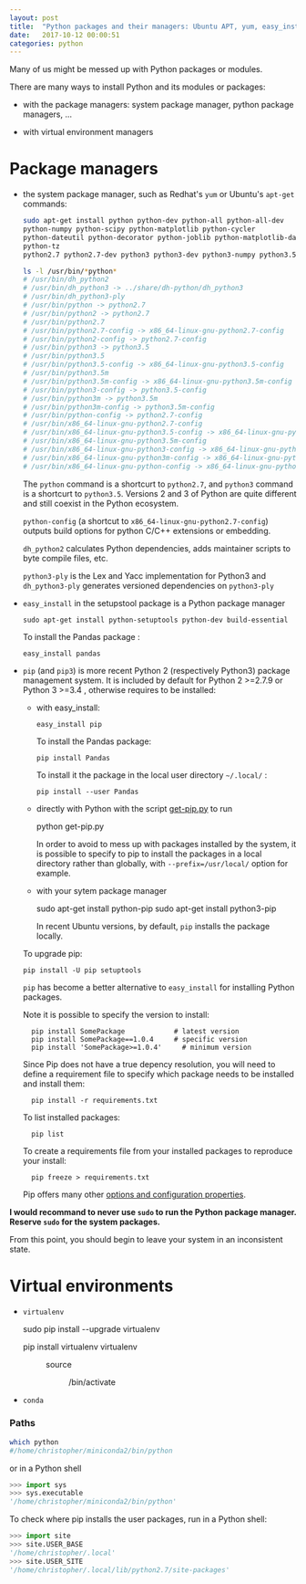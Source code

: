 ```yaml
---
layout: post
title:  "Python packages and their managers: Ubuntu APT, yum, easy_install, pip, virtualenv, conda"
date:   2017-10-12 00:00:51
categories: python
---
```


Many of us might be messed up with Python packages or modules.

There are many ways to install Python and its modules or packages:

- with the package managers: system package manager, python package managers, ...

- with virtual environment managers

# Package managers

- the system package manager, such as Redhat's `yum` or Ubuntu's `apt-get` commands:

  ```bash
  sudo apt-get install python python-dev python-all python-all-dev
  python-numpy python-scipy python-matplotlib python-cycler
  python-dateutil python-decorator python-joblib python-matplotlib-data
  python-tz
  python2.7 python2.7-dev python3 python3-dev python3-numpy python3.5

  ls -l /usr/bin/*python*
  # /usr/bin/dh_python2
  # /usr/bin/dh_python3 -> ../share/dh-python/dh_python3
  # /usr/bin/dh_python3-ply
  # /usr/bin/python -> python2.7
  # /usr/bin/python2 -> python2.7
  # /usr/bin/python2.7
  # /usr/bin/python2.7-config -> x86_64-linux-gnu-python2.7-config
  # /usr/bin/python2-config -> python2.7-config
  # /usr/bin/python3 -> python3.5
  # /usr/bin/python3.5
  # /usr/bin/python3.5-config -> x86_64-linux-gnu-python3.5-config
  # /usr/bin/python3.5m
  # /usr/bin/python3.5m-config -> x86_64-linux-gnu-python3.5m-config
  # /usr/bin/python3-config -> python3.5-config
  # /usr/bin/python3m -> python3.5m
  # /usr/bin/python3m-config -> python3.5m-config
  # /usr/bin/python-config -> python2.7-config
  # /usr/bin/x86_64-linux-gnu-python2.7-config
  # /usr/bin/x86_64-linux-gnu-python3.5-config -> x86_64-linux-gnu-python3.5m-config
  # /usr/bin/x86_64-linux-gnu-python3.5m-config
  # /usr/bin/x86_64-linux-gnu-python3-config -> x86_64-linux-gnu-python3.5-config
  # /usr/bin/x86_64-linux-gnu-python3m-config -> x86_64-linux-gnu-python3.5m-config
  # /usr/bin/x86_64-linux-gnu-python-config -> x86_64-linux-gnu-python2.7-config
    ```


    The `python` command is a shortcurt to `python2.7`, and `python3` command is a shortcurt to `python3.5`. Versions 2 and 3 of Python are quite different and still coexist in the Python ecosystem.

    `python-config` (a shortcut to `x86_64-linux-gnu-python2.7-config`) outputs build options for python C/C++ extensions or embedding.

    `dh_python2` calculates Python dependencies, adds maintainer scripts to byte compile files, etc.

     `python3-ply` is the Lex and Yacc implementation for Python3 and `dh_python3-ply` generates versioned dependencies on `python3-ply`


- `easy_install` in the setupstool package is a Python package manager

      sudo apt-get install python-setuptools python-dev build-essential

    To install the Pandas package :

      easy_install pandas


- `pip` (and `pip3`) is more recent Python 2 (respectively Python3) package management system. It is included by default for Python 2 >=2.7.9 or Python 3 >=3.4 , otherwise requires to be installed:

    - with easy_install:

          easy_install pip

        To install the Pandas package:

          pip install Pandas

        To install it the package in the local user directory `~/.local/` :

          pip install --user Pandas


   - directly with Python with the script [get-pip.py](https://bootstrap.pypa.io/get-pip.py) to run

        python get-pip.py

       In order to avoid to mess up with packages installed by the system, it is possible to specify to pip to install the packages in a local directory rather than globally, with  `--prefix=/usr/local/` option for example.

    - with your sytem package manager

         sudo apt-get install python-pip
         sudo apt-get install python3-pip

        In recent Ubuntu versions, by default, `pip` installs the package locally.


    To upgrade pip:

      pip install -U pip setuptools

    `pip` has become a better alternative to `easy_install` for installing Python packages.

    Note it is possible to specify the version to install:

        pip install SomePackage            # latest version
        pip install SomePackage==1.0.4     # specific version
        pip install 'SomePackage>=1.0.4'     # minimum version

    Since Pip does not have a true depency resolution, you will need to define a requirement file to
    specify which package needs to be installed and install them:

        pip install -r requirements.txt

    To list installed packages:

        pip list

    To create a requirements file from your installed packages to reproduce your install:

        pip freeze > requirements.txt

    Pip offers many other [options and configuration properties](https://pip.pypa.io/en/stable/user_guide).




**I would recommand to never use `sudo` to run the Python package manager. Reserve `sudo` for the system packages.**

From this point, you should begin to leave your system in an inconsistent state.






# Virtual environments

- `virtualenv`

    sudo pip install --upgrade virtualenv

    pip install virtualenv
    virtualenv <DIR>
    source <DIR>/bin/activate


- `conda`



### Paths

```bash
which python
#/home/christopher/miniconda2/bin/python
```

or in a Python shell

```python
>>> import sys
>>> sys.executable
'/home/christopher/miniconda2/bin/python'
```

To check where pip installs the user packages, run in a Python shell:

```python
>>> import site
>>> site.USER_BASE
'/home/christopher/.local'
>>> site.USER_SITE
'/home/christopher/.local/lib/python2.7/site-packages'
```
